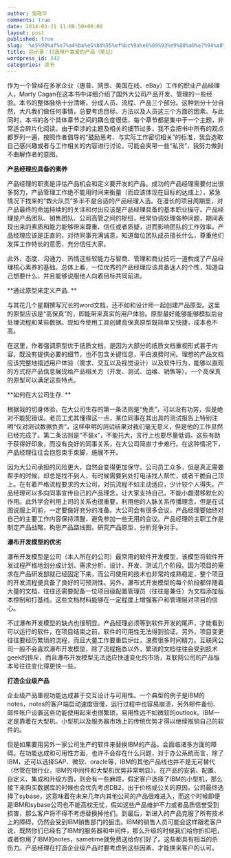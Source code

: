 ```yaml
---
author: 邹政华
comments: true
date: 2014-03-31 11:08:50+00:00
layout: post
published: true
slug: '%e5%90%af%e7%a4%ba%e5%bd%95%ef%bc%9a%e6%89%93%e9%80%a0%e7%94%a8%e6%88%b7%e5%96%9c%e7%88%b1%e7%9a%84%e4%ba%a7%e5%93%81%ef%bc%88%e7%ac%94%e8%ae%b0%ef%bc%89'
title: 启示录：打造用户喜爱的产品（笔记）
wordpress_id: 342
categories: 读书
---
```


作为一个曾经在多家企业（惠普、网景、美国在线、eBay）工作的职业产品经理人，Marty Cagan在这本书中详细介绍了国外大公司产品开发、管理的一些经验。本书的整体脉络十分清晰，分成人员、流程、产品三个部分。这种划分十分自然，大凡我们做任何事情，总要考虑目标、方法以及人员这三个方面的因素。与此同时，本书的各个具体章节之间的耦合度很低，每个章节都是集中于一个主题，非常适合碎片化阅读。由于牵涉的主题及相关的细节过多，我不会把书中所有的观点都罗列一遍，按照作者倡导的“鼓励思考、与实际工作密切相关”的标准，我会选取自己感兴趣或者与工作相关的内容进行讨论，可能会夹带一些“私货”，我努力做到不曲解作者的意图。




**产品经理应具备的素养**




产品经理的职责是评估产品机会和定义要开发的产品。成功的产品经理需要付出很多努力，产品管理工作绝不能用时间来衡量（而应该体现在目标的达成上），紧急情况下找来的“救火队员”多半不是合适的产品经理人选。在漫长的项目周期里，对产品最终的命运持续的的关注和付出应该是产品经理具备的基本职业操守。产品经理是产品团队、销售团队、公司高管之间的枢纽，经常协调处理各种问题，期间表现出来的素质和能力能够带来尊重、信任或者质疑，进而影响团队的工作效率。产品经理应该是正直的，对待同事充满诚意，知道每位团队成员擅长什么，尊重他们发挥工作特长的意愿，充分信任大家。




此外，态度、沟通力、热情这些软能力与智商、管理和商业技巧一道构成了产品经理核心素养的基础。总体上看，一位优秀的产品经理应该具备迷人的个性，知道自己想要什么，并且能够说服他人向着目标共同前进。




**通过原型来定义产品. **




与其花几个星期撰写冗长的word文档，还不如和设计师一起创建产品原型。这里的原型应该是“高保真”的，即能带来真实的用户体验。原型最好能够能够模拟后台处理流程和某些数据。现如今使用工具创建高保真原型既简单又快捷，成本也不高。




在这里，作者强调原型优于纸质文档，是因为大部分的纸质文档重视形式甚于内容，既没有提供必要的细节，也不包含关键信息，平白浪费时间。理想的产品文档应该完整地描述用户体验（需求、交互以及视觉设计）以及软件行为，能够以直观的方式将产品信息展现给产品相关方（开发、测试、运维、销售等）。一个高保真的原型可以满足这些特点。




**如何在大公司生存. **




根据我的切身体验，在大公司生存的第一条法则是“免责”，可以没有功劳，但是绝对不能犯错误。老员工尤其懂得这一点，某位同事在其出具的测试报告上特别注明“仅对测试数据负责”，这样申明的测试结果对我们毫无意义，但是他的工作显然已经完成了。第二条法则是“不装x”，不能托大，言行上也要尽量低调。这些有助于获得好印象，而没有良好的同事关系，在大公司简直寸步难行。在这种情况下，产品经理往往会抱怨束手束脚，施展不开。




因为大公司承担的风险更大，自然会变得更加保守。公司员工众多，但是真正需要帮手的时候，却总是找不到人，有时候需要到处打电话找人帮忙，或者干脆自己顶上。在有着严格流程要求的大公司，对抗流程不如主动适应，少计较个人得失。产品经理可以多向同事宣传自己的产品理念，让大家支持自己，不能小觑潜移默化的作用。此外学会利用上司的关系也很重要，利用他的人脉关系传播理念，但是在试图说服上司前，一定要做好充分的准备。大公司会有很多会议，产品经理要始终对自己的主要工作内容保持清醒，避免参加一些无用的会议。产品经理的主职工作是制定产品战略，构思产品路线图，研究产品原型，分析竞争对手。




**瀑布开发模型的优劣**




瀑布开发模型是公司（本人所在的公司）最常用的软件开发模型，该模型将软件开发过程严格地划分成计划、需求分析、设计、开发、测试几个阶段。因为项目的需求在产品研发部就已经固定下来，而公司使用的技术也非常的成熟稳定，整个项目的开发流程便具备了良好的可预测性。另外，瀑布式开发模型的每个阶段都伴随着大量的文档，往往还需要配备一位项目级配置管理员（往往是兼任）为文档添加版本控制和打基线。这些文档材料能够在一定程度上增强客户和管理层对项目的信心。




不过瀑布开发模型的缺点也很明显。产品经理必须等到软件开发的尾声，才能看到可以运行的软件，在项目结束之前，软件的可用性无法得到验证。另外，项目变更往往要经历繁琐的流程，而且大量工作要重启炉灶，浪费很多时间精力。互联网公司一般不会喜欢瀑布开发模型，除了流程拖沓以外，繁琐的文档往往会受到技术geek的排斥，而且瀑布开发模型无法适应快速变化的市场，互联网公司的产品版本号往往变化得更快一些。




**打造企业级产品**




企业级产品重视功能达成甚于交互设计与可用性。一个典型的例子是IBM的notes，notes的客户端启动速度很慢，运行过程中也容易崩溃，另外邮件备份、邮件账户设置这些功能使用起来也很繁琐，易用性远不如微软的outlook。IBM一定是靠着在大型机、小型机以及服务器市场上的传统优势才得以继续推销自己的软件的。




但是如果要用另外一家公司生产的软件来替换IBM的产品，会面临诸多方面的障碍。在功能达成和可用性方面，也许不会存在什么问题，对于办公系统而言，除了IBM，还可以选择SAP、微软、oracle等，IBM的其他产品线也并不是无可替代（尽管在银行业，IBM的中间件和大型机优势非常明显）。在产品的安装、配置、自定义、集成和升级方面，则会有一些麻烦，假定客户选择了IBM的小型机，那么接下来购买数据库的时候也会优先考虑DB2，出于价格或公关的原因，公司最终选择了sybase，这意味着在未来几年内其他公司的产品很难进入，而这个时候即便是IBM和sybase公司也不能高枕无忧，假如这些产品维护不力或者品质信誉受到损害，那么客户将不得不考虑替换掉他们。到最后，新进入的产品克服了所有技术上的障碍，仍然会受到IBM销售部门的狙击。IBM的销售人员可能会这样跟老客户说，既然你们已经有了IBM的服务器和中间件，那么升级的时候我们给你折扣吧，或者你用了IBM的notes，sametime就免费送给你们好了。这些都具有相当的杀伤力。产品经理在打造企业级产品时要考虑到这些因素，才能换来客户的认可。
